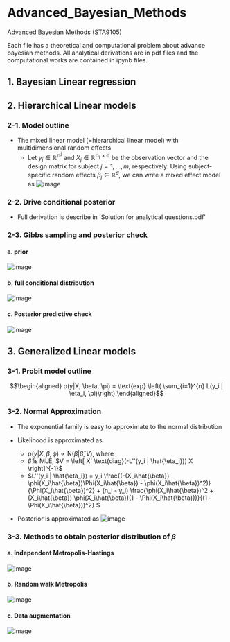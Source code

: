 # Advanced_Bayesian_Methods
Advanced Bayesian Methods (STA9105)

Each file has a theoretical and computational problem about advance bayesian methods.
All analytical derivations are in pdf files and the computational works are contained in ipynb files.

## 1. Bayesian Linear regression 
## 2. Hierarchical Linear models
### 2-1. Model outline
- The mixed linear model (=hierarchical linear model) with multidimensional random effects
  - Let $y_j \in \mathbb{R^{n^j}}$ and $X_j \in \mathbb{R^{n_j \times d}}$ be the observation vector and the design matrix for subject $j = 1, \dots, m$, respectively. Using subject-specific random effects $\beta_j \in \mathbb{R}^d$, we can write a mixed effect model as
![image](https://github.com/juyeon999/Advanced_Bayesian_Methods/assets/132811616/2daf7253-13af-4f6d-874c-5fc4da2d3834)

### 2-2. Drive conditional posterior
- Full derivation is describe in 'Solution for analytical questions.pdf'

### 2-3. Gibbs sampling and posterior check
#### a. prior
![image](https://github.com/juyeon999/Advanced_Bayesian_Methods/assets/132811616/3e068e25-0e76-4edb-884f-52c921e5fe3a)

   
#### b. full conditional distribution
![image](https://github.com/juyeon999/Advanced_Bayesian_Methods/assets/132811616/4688a5db-2b58-4f59-91dd-a94eeef777f2)


#### c. Posterior predictive check
![image](https://github.com/juyeon999/Advanced_Bayesian_Methods/assets/132811616/925367be-e00d-434c-969a-20903f7f9265)

## 3. Generalized Linear models
### 3-1. Probit model outline
  $$\begin{aligned} p(y|X, \beta, \pi) = \text{exp} \left( \sum_{i=1}^{n} L(y_i | \eta_i, \pi)\right) \end{aligned}$$  
### 3-2. Normal Approximation
- The exponential family is easy to approximate to the normal distribution

- Likelihood is approximated as
  - $p(y | X, \beta, \phi) \propto \text{N}(\beta | \hat{\beta}, V)$, where
  -  $\hat{\beta}$ is MLE, $V = \left[ X' \text{diag}(-L''(y_i | \hat{\eta_i})) X \right]^{-1}$  
  - $L''(y_i | \hat{\eta_i}) =  y_i \frac{(-(X_i\hat{\beta}) \phi(X_i\hat{\beta})\Phi(X_i\hat{\beta}) - \phi(X_i\hat{\beta})^2)}{\Phi(X_i\hat{\beta})^2} + (n_i - y_i) \frac{\phi(X_i\hat{\beta})^2 + (X_i\hat{\beta}) \phi(X_i\hat{\beta})(1 - \Phi(X_i\hat{\beta}))}{(1 - \Phi(X_i\hat{\beta}))^2} $  
- Posterior is approximated as
![image](https://github.com/juyeon999/Advanced_Bayesian_Methods/assets/132811616/14a66407-6b0a-4bfe-9de8-e037230950b9)


### 3-3. Methods to obtain posterior distribution of $\beta$

#### a. Independent Metropolis-Hastings 
![image](https://github.com/juyeon999/Advanced_Bayesian_Methods/assets/132811616/82a6d734-6c91-4f55-93f0-a2438d2dfb84)

#### b. Random walk Metropolis  
![image](https://github.com/juyeon999/Advanced_Bayesian_Methods/assets/132811616/ca33b25c-6a3b-45bd-8e2a-2f52e8fcd25b)

#### c. Data augmentation
![image](https://github.com/juyeon999/Advanced_Bayesian_Methods/assets/132811616/4064871a-da2d-4ffd-9872-8985718a044c)
